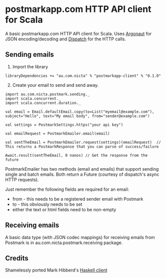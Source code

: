 postmarkapp.com HTTP API client for Scala
===
A basic postmarkapp.com HTTP API client for Scala. Uses [Argonaut](http://argonaut.io) for JSON encoding/decoding and [Dispatch](http://http://dispatch.databinder.net/) for the HTTP calls.

Sending emails
---
1. Import the library

```
libraryDependencies += "au.com.nicta" % "postmarkapp-client" % "0.1.0"
```

2. Create your email to send and send away.

```
import au.com.nicta.postmark.sending._
import scala.concurrent._
import scala.concurrent.duration._

val email = Email.defaultEmail.copy(to=List("myemail@example.com"), subject="Hello", text="My email body", from="sender@example.com")

val settings = PostmarkSettings.https("your api key")

val emailRequest = PostmarkEmailer.email(email)

val sentTheEmail = PostmarkEmailer.request(settings)(emailRequest)  // This returns a PostmarkResponse that you can parse of success/failure

Await.result(sentTheEmail, 0 nanos) // Get the response from the future
```


PostmarkEmailer has two methods (email and emails) that support sending single and batch emails. Both return a Future (courtesy of dispatch's async HTTP requests).

Just remember the following fields are required for an email:
- from - this needs to be a registered sender email with Postmark
- to - this obviously needs to be set
- either the text or html fields need to be non-empty


Receiving emails
---
A basic data type (with JSON codec mappings) for receiving emails from Postmark is in au.com.nicta.postmark.receiving package.


Credits
---
Shamelessly ported Mark Hibberd's [Haskell client](https://github.com/apiengine/postmark)
